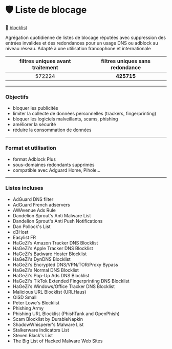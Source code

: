# 🛡️ Liste de blocage ###

🔗 [blocklist](https://raw.githubusercontent.com/PbDNS/Blocklists/refs/heads/main/blocklist.txt)

Agrégation quotidienne de listes de blocage réputées avec suppression des entrées invalides et des redondances pour un usage DNS ou adblock au niveau réseau.
Adapté à une utilisation francophone et internationale

<!-- STATISTICS_TABLE_START -->

| **filtres uniques avant traitement** | **filtres uniques sans redondance** |
|:------------------------------------:|:------------------------------------:|
| 572224                    | **425715**                 |

<!-- STATISTICS_TABLE_END -->

---

### Objectifs
- bloquer les publicités
- limiter la collecte de données personnelles (trackers, fingerprinting)
- bloquer les logiciels malveillants, scams, phishing
- améliorer la sécurité
- réduire la consommation de données

---

### Format et utilisation
- format Adblock Plus
- sous-domaines redondants supprimés
- compatible avec Adguard Home, Pihole...

---

### Listes incluses
- AdGuard DNS filter
- AdGuard French adservers
- AWAvenue Ads Rule
- Dandelion Sprout's Anti Malware List
- Dandelion Sprout's Anti Push Notifications
- Dan Pollock's List
- d3Host
- Easylist FR
- HaGeZi's Amazon Tracker DNS Blocklist
- HaGeZi's Apple Tracker DNS Blocklist
- HaGeZi's Badware Hoster Blocklist
- HaGeZi's DynDNS Blocklist
- HaGeZi's Encrypted DNS/VPN/TOR/Proxy Bypass
- HaGeZi's Normal DNS Blocklist
- HaGeZi's Pop-Up Ads DNS Blocklist
- HaGeZi's TikTok Extended Fingerprinting DNS Blocklist
- HaGeZi's Windows/Office Tracker DNS Blocklist
- Malicious URL Blocklist (URLHaus)
- OISD Small
- Peter Lowe's Blocklist
- Phishing Army
- Phishing URL Blocklist (PhishTank and OpenPhish)
- Scam Blocklist by DurableNapkin
- ShadowWhisperer's Malware List
- Stalkerware Indicators List
- Steven Black's List
- The Big List of Hacked Malware Web Sites
